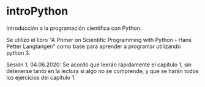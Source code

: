 # introPython
Introducción a la programación científica con Python.

Se utilizó el libro "A Primer on Scientific Programming with Python - Hans Petter Langtangen" como base para aprender a programar utilizando python 3. 

Sesión 1, 04.06.2020: Se acordó que leerán rápidamente el capítulo 1, sin detenerse tanto en la lectura si algo no se comprende, y que
se harán todos los ejercicios del capítulo 1. 
